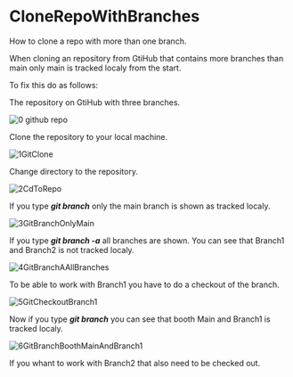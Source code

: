 # CloneRepoWithBranches
How to clone a repo with more than one branch.

When cloning an repository from GtiHub that contains more branches than main only main is tracked localy from the start.

To fix this do as follows:

The repository on GtiHub with three branches.

![0 github repo](https://user-images.githubusercontent.com/36561823/95650694-70baa200-0ae5-11eb-90ba-b3c3dd43b978.JPG)

Clone the repository to your local machine.

![1GitClone](https://user-images.githubusercontent.com/36561823/95650696-73b59280-0ae5-11eb-8748-616c0f64d598.JPG)

Change directory to the repository.

![2CdToRepo](https://user-images.githubusercontent.com/36561823/95650698-7617ec80-0ae5-11eb-8c3f-8ab4b8849d52.JPG)

If you type **_git branch_** only the main branch is shown as tracked localy.

![3GitBranchOnlyMain](https://user-images.githubusercontent.com/36561823/95650700-77e1b000-0ae5-11eb-9280-fabb98d1103a.JPG)

If you type **_git branch -a_** all branches are shown. You can see that Branch1 and Branch2 is not tracked localy.

![4GitBranchAAllBranches](https://user-images.githubusercontent.com/36561823/95650701-7a440a00-0ae5-11eb-8fac-2e182aada1f6.JPG)

To be able to work with Branch1 you have to do a checkout of the branch.

![5GitCheckoutBranch1](https://user-images.githubusercontent.com/36561823/95650704-7ca66400-0ae5-11eb-946f-5306e901d0c7.JPG)

Now if you type **_git branch_** you can see that booth Main and Branch1 is tracked localy.

![6GitBranchBoothMainAndBranch1](https://user-images.githubusercontent.com/36561823/95650706-7f08be00-0ae5-11eb-9240-42258ed6f6ef.JPG)

If you whant to work with Branch2 that also need to be checked out.


